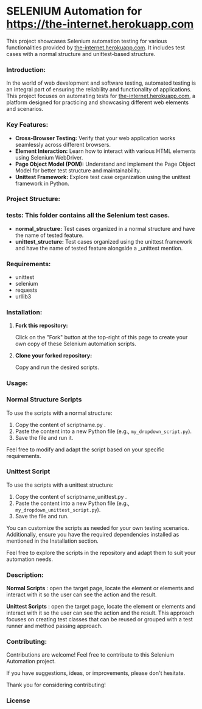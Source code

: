 # SELENIUM Automation for https://the-internet.herokuapp.com

This project showcases Selenium automation testing for various functionalities provided by [the-internet.herokuapp.com](https://the-internet.herokuapp.com). It includes test cases with a normal structure and unittest-based structure.


### Introduction:

In the world of web development and software testing, automated testing is an integral part of ensuring the reliability and functionality of applications. This project focuses on automating tests for [the-internet.herokuapp.com](https://the-internet.herokuapp.com), a platform designed for practicing and showcasing different web elements and scenarios.

### Key Features:

- **Cross-Browser Testing:** Verify that your web application works seamlessly across different browsers.
- **Element Interaction:** Learn how to interact with various HTML elements using Selenium WebDriver.
- **Page Object Model (POM):** Understand and implement the Page Object Model for better test structure and maintainability.
- **Unittest Framework:** Explore test case organization using the unittest framework in Python.

### Project Structure:

### tests: This folder contains all the Selenium test cases.
- **normal_structure:** Test cases organized in a normal structure and have the name of tested feature.
- **unittest_structure:** Test cases organized using the unittest framework and have the name of tested feature alongside a _unittest mention.

### Requirements:

- unittest
- selenium
- requests
- urllib3

### Installation:

1. **Fork this repository:**
   
   Click on the "Fork" button at the top-right of this page to create your own copy of these Selenium automation scripts.

2. **Clone your forked repository:**

   Copy and run the desired scripts.

### Usage:


### Normal Structure Scripts

To use the scripts with a normal structure:

1. Copy the content of scriptname.py .
2. Paste the content into a new Python file (e.g., `my_dropdown_script.py`).
3. Save the file and run it.

Feel free to modify and adapt the script based on your specific requirements.

### Unittest Script

To use the scripts with a unittest structure:

1. Copy the content of scriptname_unittest.py .
2. Paste the content into a new Python file (e.g., `my_dropdown_unittest_script.py`).
3. Save the file and run.

You can customize the scripts as needed for your own testing scenarios. Additionally, ensure you have the required dependencies installed as mentioned in the Installation section.

Feel free to explore the scripts in the repository and adapt them to suit your automation needs.

### Description:

**Normal Scripts** : open the target page, locate the element or elements and interact with it so the user can see the action and the result.

**Unittest Scripts** : open the target page, locate the element or elements and interact with it so the user can see the action and the result. This approach focuses on creating test classes that can be reused or grouped with a test runner and method passing approach.


### Contributing:

Contributions are welcome! Feel free to contribute to this Selenium Automation project.

If you have suggestions, ideas, or improvements, please don't hesitate.

Thank you for considering contributing!

### License ###

